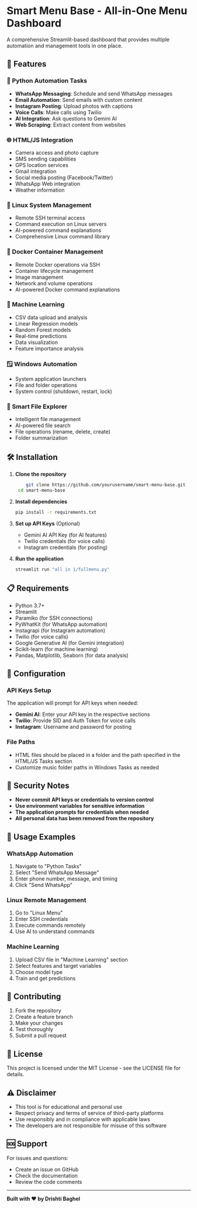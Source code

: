 # Smart Menu Base - All-in-One Menu Dashboard

A comprehensive Streamlit-based dashboard that provides multiple automation and management tools in one place.

## 🚀 Features

### 📱 Python Automation Tasks
- **WhatsApp Messaging**: Schedule and send WhatsApp messages
- **Email Automation**: Send emails with custom content
- **Instagram Posting**: Upload photos with captions
- **Voice Calls**: Make calls using Twilio
- **AI Integration**: Ask questions to Gemini AI
- **Web Scraping**: Extract content from websites

### 🌐 HTML/JS Integration
- Camera access and photo capture
- SMS sending capabilities
- GPS location services
- Gmail integration
- Social media posting (Facebook/Twitter)
- WhatsApp Web integration
- Weather information

### 🐧 Linux System Management
- Remote SSH terminal access
- Command execution on Linux servers
- AI-powered command explanations
- Comprehensive Linux command library

### 🐳 Docker Container Management
- Remote Docker operations via SSH
- Container lifecycle management
- Image management
- Network and volume operations
- AI-powered Docker command explanations

### 🤖 Machine Learning
- CSV data upload and analysis
- Linear Regression models
- Random Forest models
- Real-time predictions
- Data visualization
- Feature importance analysis

### 🪟 Windows Automation
- System application launchers
- File and folder operations
- System control (shutdown, restart, lock)

### 📁 Smart File Explorer
- Intelligent file management
- AI-powered file search
- File operations (rename, delete, create)
- Folder summarization

## 🛠️ Installation

1. **Clone the repository**
   ```bash
       git clone https://github.com/yourusername/smart-menu-base.git
    cd smart-menu-base
   ```

2. **Install dependencies**
   ```bash
   pip install -r requirements.txt
   ```

3. **Set up API Keys** (Optional)
   - Gemini AI API Key (for AI features)
   - Twilio credentials (for voice calls)
   - Instagram credentials (for posting)

4. **Run the application**
   ```bash
   streamlit run "all in 1/fullmenu.py"
   ```

## 📋 Requirements

- Python 3.7+
- Streamlit
- Paramiko (for SSH connections)
- PyWhatKit (for WhatsApp automation)
- Instagrapi (for Instagram automation)
- Twilio (for voice calls)
- Google Generative AI (for Gemini integration)
- Scikit-learn (for machine learning)
- Pandas, Matplotlib, Seaborn (for data analysis)

## 🔧 Configuration

### API Keys Setup
The application will prompt for API keys when needed:
- **Gemini AI**: Enter your API key in the respective sections
- **Twilio**: Provide SID and Auth Token for voice calls
- **Instagram**: Username and password for posting

### File Paths
- HTML files should be placed in a folder and the path specified in the HTML/JS Tasks section
- Customize music folder paths in Windows Tasks as needed

## 🚨 Security Notes

- **Never commit API keys or credentials to version control**
- **Use environment variables for sensitive information**
- **The application prompts for credentials when needed**
- **All personal data has been removed from the repository**

## 📝 Usage Examples

### WhatsApp Automation
1. Navigate to "Python Tasks"
2. Select "Send WhatsApp Message"
3. Enter phone number, message, and timing
4. Click "Send WhatsApp"

### Linux Remote Management
1. Go to "Linux Menu"
2. Enter SSH credentials
3. Execute commands remotely
4. Use AI to understand commands

### Machine Learning
1. Upload CSV file in "Machine Learning" section
2. Select features and target variables
3. Choose model type
4. Train and get predictions

## 🤝 Contributing

1. Fork the repository
2. Create a feature branch
3. Make your changes
4. Test thoroughly
5. Submit a pull request

## 📄 License

This project is licensed under the MIT License - see the LICENSE file for details.

## ⚠️ Disclaimer

- This tool is for educational and personal use
- Respect privacy and terms of service of third-party platforms
- Use responsibly and in compliance with applicable laws
- The developers are not responsible for misuse of this software

## 🆘 Support

For issues and questions:
- Create an issue on GitHub
- Check the documentation
- Review the code comments

---

**Built with ❤️ by Drishti Baghel**
